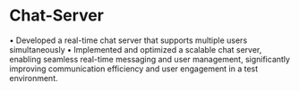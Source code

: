 # Chat-Server
• Developed a real-time chat server that supports multiple users simultaneously  • Implemented and optimized a scalable chat server, enabling seamless real-time messaging and user management, significantly improving communication efficiency and user engagement in a test environment.
